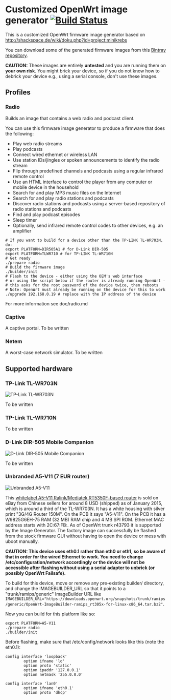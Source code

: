 # Customized OpenWrt image generator [![Build Status](https://travis-ci.org/probonopd/minikrebs.svg?branch=master)](https://travis-ci.org/probonopd/minikrebs)

This is a customized OpenWrt firmware image generator based on http://shackspace.de/wiki/doku.php?id=project:minikrebs 

You can download some of the generated firmware images from this [Bintray repository](https://bintray.com/probono/OpenWrt).

__CAUTION:__ These images are entirely __untested__ and you are running them on __your own risk__. You might brick your device, so if you do not know how to debrick your device e.g., using a serial console, don't use these images.

## Profiles

### Radio

Builds an image that contains a web radio and podcast client.

You can use this firmware image generator to produce a firmware that does the following:
- Play web radio streams
- Play podcasts
- Connect wired ethernet or wireless LAN
- Use station IDs/jingles or spoken announcements to identify the radio stream
- Flip through predefined channels and podcasts using a regular infrared remote control
- Use an HTML interface to control the player from any computer or mobile device in the household
- Search for and play MP3 music files on the Internet
- Search for and play radio stations and podcasts 
- Discover radio stations and podcasts using a server-based repository of radio stations and podcasts
- Find and play podcast episodes
- Sleep timer
- Optionally, send infrared remote control codes to other devices, e.g. an amplifier

```
# If you want to build for a device other than the TP-LINK TL-WR703N, do:
export PLATFORM=DIR505A1 # for D-Link DIR-505
export PLATFORM=TLWR710 # for TP-LINK TL-WR710N
# Get ready
./prepare radio
# Build the firmware image
./builder/init
# Flash to the device - either using the OEM's web interface 
# or using the script below if the router is already running OpenWrt - 
# this asks for the root password of the device twice, then reboots
# Note: OpenWrt must already be running on the device for this to work
./upgrade 192.168.0.19 # replace with the IP address of the device
```

For more information see doc/radio.md

### Captive

A captive portal.
To be written

### Netem

A worst-case network simulator.
To be written

## Supported hardware

### TP-Link TL-WR703N

![TP-Link TL-WR703N](https://cloud.githubusercontent.com/assets/2480569/12024482/afdb60bc-ada4-11e5-858f-c083eb205571.jpg)

To be written

### TP-Link TL-WR710N

To be written

### D-Link DIR-505 Mobile Companion

![D-Link DIR-505 Mobile Companion](https://cloud.githubusercontent.com/assets/2480569/5601325/4f1c2a26-92f8-11e4-846a-ef47d5c96ae3.jpeg)

To be written

### Unbranded A5-V11 (7 EUR router)

![Unbranded A5-V11](https://cloud.githubusercontent.com/assets/2480569/5695474/788bbd18-99a6-11e4-83d8-e110ed81cbe8.jpg)

This [whitelabel A5-V11 Ralink/Mediatek RT5350F-based router](http://wiki.openwrt.org/toh/unbranded/a5-v11) is sold on eBay from Chinese sellers for around 8 USD (shipped) as of January 2015, which is around a third of the TL-WR703N. It has a white housing with silver print "3G/4G Router 150M". On the PCB it says "A5-V11". On the PCB it has a W9825G6EH-75 RAM (32 MB) RAM chip and 4 MB SPI ROM. Ethernet MAC address starts with 2C:67:FB:. As of OpenWrt trunk r43793 it is supported by the Image Generator. The factory image can successfully be flashed from the stock firmware GUI without having to open the device or mess with uboot manually.

__CAUTION: This device uses eth0.1 rather than eth0 or eth1, so be aware of that in order for the wired Ethernet to work. You need to change /etc/configuration/network accordingly or the device will not be accessible after flashing without using a serial adapter to unbrick (or possibly OpenWrt Failsafe).__

To build for this device, move or remove any pre-existing builder/ directory, and change the IMAGEBUILDER_URL so that it points to a "trunk/ramips/generic" ImageBuilder URL like `IMAGEBUILDER_URL="https://downloads.openwrt.org/snapshots/trunk/ramips/generic/OpenWrt-ImageBuilder-ramips_rt305x-for-linux-x86_64.tar.bz2"`.

Now you can build for this platform like so:
```
export PLATFORM=A5-V11 
./prepare radio
./builder/init
```

Before flashing, make sure that /etc/config/network looks like this (note the eth0.1):
```
config interface 'loopback'
        option ifname 'lo'
        option proto 'static'
        option ipaddr '127.0.0.1'
        option netmask '255.0.0.0'
 
config interface 'lan0'
        option ifname 'eth0.1'
        option proto 'dhcp'
```
